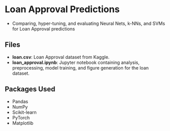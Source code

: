 # Loan Approval Predictions

- Comparing, hyper-tuning, and evaluating Neural Nets, k-NNs, and SVMs for Loan Approval predictions

## Files

- **loan.csv**: Loan Approval dataset from Kaggle.
- **loan_approval.ipynb**: Jupyter notebook containing analysis, preprocessing, model training, and figure generation for the loan dataset.

## Packages Used

- Pandas
- NumPy
- Scikit-learn
- PyTorch
- Matplotlib
